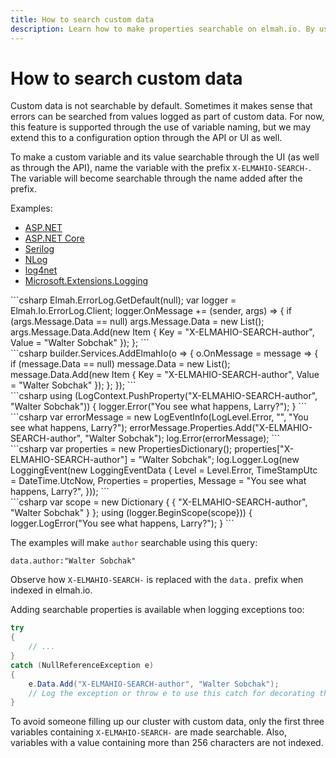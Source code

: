 ```yaml
---
title: How to search custom data
description: Learn how to make properties searchable on elmah.io. By using a special naming convention you can run full-text searches on custom properties.
---
```


# How to search custom data

Custom data is not searchable by default. Sometimes it makes sense that errors can be searched from values logged as part of custom data. For now, this feature is supported through the use of variable naming, but we may extend this to a configuration option through the API or UI as well.

To make a custom variable and its value searchable through the UI (as well as through the API), name the variable with the prefix `X-ELMAHIO-SEARCH-`. The variable will become searchable through the name added after the prefix.

Examples:

<div class="tabbable-responsive">
<div class="tabbable">
<ul class="nav nav-tabs" role="tablist">
    <li role="presentation" class="nav-item"><a class="nav-link active" href="#aspnet" aria-controls="home" role="tab" data-bs-toggle="tab">ASP.NET</a></li>
    <li role="presentation" class="nav-item"><a class="nav-link" href="#aspnetcore" aria-controls="profile" role="tab" data-bs-toggle="tab">ASP.NET Core</a></li>
    <li role="presentation" class="nav-item"><a class="nav-link" href="#serilog" aria-controls="profile" role="tab" data-bs-toggle="tab">Serilog</a></li>
    <li role="presentation" class="nav-item"><a class="nav-link" href="#nlog" aria-controls="profile" role="tab" data-bs-toggle="tab">NLog</a></li>
    <li role="presentation" class="nav-item"><a class="nav-link" href="#log4net" aria-controls="profile" role="tab" data-bs-toggle="tab">log4net</a></li>
    <li role="presentation" class="nav-item"><a class="nav-link" href="#mel" aria-controls="profile" role="tab" data-bs-toggle="tab">Microsoft.Extensions.Logging</a></li>
</ul>
</div>
</div>

<div class="tab-content tab-content-tabbable" markdown="1">
<div role="tabpanel" class="tab-pane active" id="aspnet" markdown="1">
```csharp
Elmah.ErrorLog.GetDefault(null);
var logger = Elmah.Io.ErrorLog.Client;
logger.OnMessage += (sender, args) =>
{
    if (args.Message.Data == null) args.Message.Data = new List<Item>();
    args.Message.Data.Add(new Item { Key = "X-ELMAHIO-SEARCH-author", Value = "Walter Sobchak" });
};
```
</div>
<div role="tabpanel" class="tab-pane" id="aspnetcore" markdown="1">
```csharp
builder.Services.AddElmahIo(o =>
{
    o.OnMessage = message =>
    {
        if (message.Data == null) message.Data = new List<Item>();
        message.Data.Add(new Item { Key = "X-ELMAHIO-SEARCH-author", Value = "Walter Sobchak" });
    };
});
```
</div>
<div role="tabpanel" class="tab-pane" id="serilog" markdown="1">
```csharp
using (LogContext.PushProperty("X-ELMAHIO-SEARCH-author", "Walter Sobchak"))
{
    logger.Error("You see what happens, Larry?");
}
```
</div>
<div role="tabpanel" class="tab-pane" id="nlog" markdown="1">
```csharp
var errorMessage = new LogEventInfo(LogLevel.Error, "", "You see what happens, Larry?");
errorMessage.Properties.Add("X-ELMAHIO-SEARCH-author", "Walter Sobchak");
log.Error(errorMessage);
```
</div>
<div role="tabpanel" class="tab-pane" id="log4net" markdown="1">
```csharp
var properties = new PropertiesDictionary();
properties["X-ELMAHIO-SEARCH-author"] = "Walter Sobchak";
log.Logger.Log(new LoggingEvent(new LoggingEventData
{
    Level = Level.Error,
    TimeStampUtc = DateTime.UtcNow,
    Properties = properties,
    Message = "You see what happens, Larry?",
}));
```
</div>
<div role="tabpanel" class="tab-pane" id="mel" markdown="1">
```csharp
var scope = new Dictionary<string, object> { { "X-ELMAHIO-SEARCH-author", "Walter Sobchak" } };
using (logger.BeginScope(scope}))
{
    logger.LogError("You see what happens, Larry?");
}
```
</div>
</div>

The examples will make `author` searchable using this query:

```
data.author:"Walter Sobchak"
```

Observe how `X-ELMAHIO-SEARCH-` is replaced with the `data.` prefix when indexed in elmah.io.

Adding searchable properties is available when logging exceptions too:

```csharp
try
{
    // ...
}
catch (NullReferenceException e)
{
    e.Data.Add("X-ELMAHIO-SEARCH-author", "Walter Sobchak");
    // Log the exception or throw e to use this catch for decorating the exception
}
```

To avoid someone filling up our cluster with custom data, only the first three variables containing `X-ELMAHIO-SEARCH-` are made searchable. Also, variables with a value containing more than 256 characters are not indexed.
